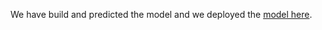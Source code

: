 We have build and predicted the model and we deployed the [model here](https://nlp-for-hotel-reviews-deploy.streamlit.app/).
